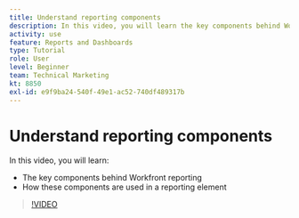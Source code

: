 ```yaml
---
title: Understand reporting components
description: In this video, you will learn the key components behind Workfront reporting and how these are used in a reporting element in [!DNL Adobe Workfront].
activity: use
feature: Reports and Dashboards
type: Tutorial
role: User
level: Beginner
team: Technical Marketing
kt: 8850
exl-id: e9f9ba24-540f-49e1-ac52-740df489317b
---
```

# Understand reporting components

In this video, you will learn:

* The key components behind Workfront reporting
* How these components are used in a reporting element

>[!VIDEO](https://video.tv.adobe.com/v/335146/?quality=12)
